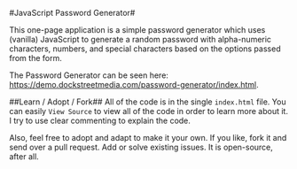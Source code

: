 #JavaScript Password Generator#

This one-page application is a simple password generator which uses (vanilla) JavaScript to generate a random password with alpha-numeric characters, numbers, and special characters based on the options passed from the form.  

The Password Generator can be seen here: https://demo.dockstreetmedia.com/password-generator/index.html.

##Learn / Adopt / Fork##
All of the code is in the single `index.html` file.   You can easily `View Source` to view all of the code in order to learn more about it.  I try to use clear commenting to explain the code.

Also, feel free to adopt and adapt to make it your own.  If you like, fork it and send over a pull request.  Add or solve existing issues.  It is open-source, after all.
